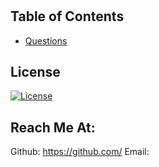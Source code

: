 #  
 

## Table of Contents
* [Questions](#questions) 

## License
[![License](https://img.shields.io/badge/License-Apache%202.0-blue.svg)](https://opensource.org/licenses/Apache-2.0)

## Reach Me At:
Github: https://github.com/
Email: 
